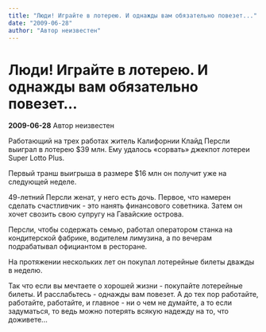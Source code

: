 ```yaml
---
title: "Люди! Играйте в лотерею. И однажды вам обязательно повезет..."
date: "2009-06-28"
author: "Автор неизвестен"
---
```


# Люди! Играйте в лотерею. И однажды вам обязательно повезет...

**2009-06-28** Автор неизвестен

Работающий на трех работах житель Калифорнии Клайд Персли выиграл в лотерею $39 млн. Ему удалось «сорвать» джекпот лотереи Super Lotto Plus.

Первый транш выигрыша в размере $16 млн он получит уже на следующей неделе.

49-летний Персли женат, у него есть дочь. Первое, что намерен сделать счастливчик - это нанять финансового советника. Затем он хочет свозить свою супругу на Гавайские острова.

Персли, чтобы содержать семью, работал оператором станка на кондитерской фабрике, водителем лимузина, а по вечерам подрабатывал официантом в ресторане.

На протяжении нескольких лет он покупал лотерейные билеты дважды в неделю.

Так что если вы мечтаете о хорошей жизни - покупайте лотерейные билеты. И расслабьтесь - однажды вам повезет. А до тех пор работайте, работайте, работайте, и главное - ни о чем не думайте, а то если задуматься, то ведь можно потерять всякую надежду на то, что доживете...